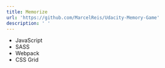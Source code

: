 ```yaml
---
title: Memorize
url: 'https://github.com/MarcelReis/Udacity-Memory-Game'
description: ' '
---
```

* JavaScript 
* SASS
* Webpack
* CSS Grid
